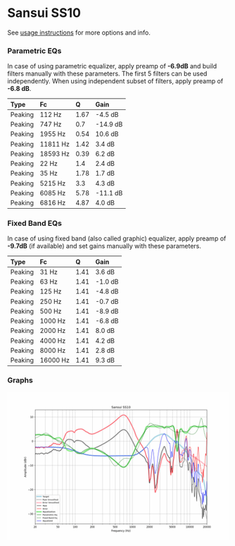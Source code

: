 # Sansui SS10
See [usage instructions](https://github.com/jaakkopasanen/AutoEq#usage) for more options and info.

### Parametric EQs
In case of using parametric equalizer, apply preamp of **-6.9dB** and build filters manually
with these parameters. The first 5 filters can be used independently.
When using independent subset of filters, apply preamp of **-6.8 dB**.

| Type    | Fc       |    Q | Gain     |
|:--------|:---------|:-----|:---------|
| Peaking | 112 Hz   | 1.67 | -4.5 dB  |
| Peaking | 747 Hz   | 0.7  | -14.9 dB |
| Peaking | 1955 Hz  | 0.54 | 10.6 dB  |
| Peaking | 11811 Hz | 1.42 | 3.4 dB   |
| Peaking | 18593 Hz | 0.39 | 6.2 dB   |
| Peaking | 22 Hz    | 1.4  | 2.4 dB   |
| Peaking | 35 Hz    | 1.78 | 1.7 dB   |
| Peaking | 5215 Hz  | 3.3  | 4.3 dB   |
| Peaking | 6085 Hz  | 5.78 | -11.1 dB |
| Peaking | 6816 Hz  | 4.87 | 4.0 dB   |

### Fixed Band EQs
In case of using fixed band (also called graphic) equalizer, apply preamp of **-9.7dB**
(if available) and set gains manually with these parameters.

| Type    | Fc       |    Q | Gain    |
|:--------|:---------|:-----|:--------|
| Peaking | 31 Hz    | 1.41 | 3.6 dB  |
| Peaking | 63 Hz    | 1.41 | -1.0 dB |
| Peaking | 125 Hz   | 1.41 | -4.8 dB |
| Peaking | 250 Hz   | 1.41 | -0.7 dB |
| Peaking | 500 Hz   | 1.41 | -8.9 dB |
| Peaking | 1000 Hz  | 1.41 | -6.8 dB |
| Peaking | 2000 Hz  | 1.41 | 8.0 dB  |
| Peaking | 4000 Hz  | 1.41 | 4.2 dB  |
| Peaking | 8000 Hz  | 1.41 | 2.8 dB  |
| Peaking | 16000 Hz | 1.41 | 9.3 dB  |

### Graphs
![](./Sansui%20SS10.png)
